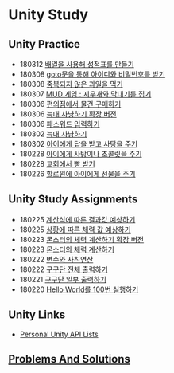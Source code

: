 ﻿# Unity Study

## Unity Practice
 * 180312 [배열을 사용해 성적표를 만들기](Tasks/180312)
 * 180308 [goto문을 통해 아이디와 비밀번호를 받기](Tasks/180308_2)
 * 180308 [중복되지 않은 과일을 먹기](Tasks/180308)
 * 180307 [MUD 게임 : 지우개와 막대기를 집기](Tasks/180307)
 * 180306 [편의점에서 물건 구매하기](Tasks/180306_3)
 * 180306 [늑대 사냥하기 확장 버전](Tasks/180306_2)
 * 180306 [패스워드 입력하기](Tasks/180306)
 * 180302 [늑대 사냥하기](Tasks/180302_2)
 * 180302 [아이에게 답을 받고 사탕을 주기](Tasks/180302)
 * 180228 [아이에게 사탕이나 초콜릿을 주기](Tasks/180228_2)
 * 180228 [교회에서 빵 받기](Tasks/180228)
 * 180226 [할로윈에 아이에게 선물을 주기](Tasks/180226)



## Unity Study Assignments

 * 180225 [계산식에 따른 결과값 예상하기](Tasks/180225_2) 
 * 180225 [상황에 따른 체력 값 예상하기](Tasks/180225)
 * 180223 [몬스터의 체력 계산하기 확장 버전](Tasks/180223_2)
 * 180223 [몬스터의 체력 계산하기](Tasks/180223)
 * 180222 [변수와 사칙연산](Tasks/180222_2)
 * 180222 [구구단 전체 출력하기](Tasks/180222)
 * 180221 [구구단 일부 출력하기](Tasks/180221)
 * 180220 [Hello World를 100번 실행하기](Tasks/180220)
 
## Unity Links

 * [Personal Unity API Lists](UnityAPI)
 
## [Problems And Solutions](PnS)